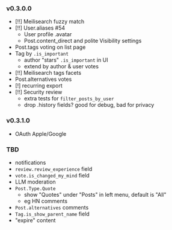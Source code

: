 ### v0.3.0.0

- [!!] Meilisearch fuzzy match
- [!!] User.aliases #54
	- User profile .avatar
	- Post.content_direct and polite Visibility settings
- Post.tags voting on list page
- Tag by `.is_important`
	- author "stars" `.is_important` in UI
    - extend by author & user votes
- [!!] Meilisearch tags facets
- Post.alternatives votes
- [!] recurring export
- [!!] Security review
	- extra tests for `filter_posts_by_user`
	- drop .history fields? good for debug, bad for privacy

### v0.3.1.0

- OAuth Apple/Google

### TBD

- notifications
- `review.review_experience` field
- `vote.is_changed_my_mind` field
- LLM moderation
- `Post.Type.Quote`
	- show "Quotes" under "Posts" in left menu, default is "All"
	- eg HN comments
- `Post.alternatives` comments
- `Tag.is_show_parent_name` field
- "expire" content
